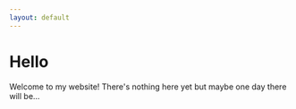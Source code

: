 ```yaml
---
layout: default
---
```


# Hello
Welcome to my website! There's nothing here yet but maybe one day there will be...
